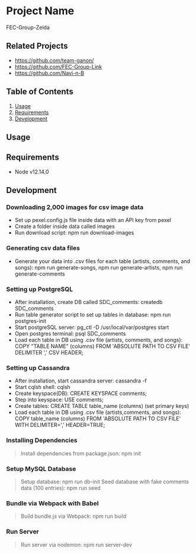 # Project Name

FEC-Group-Zelda

## Related Projects

  - https://github.com/team-ganon/
  - https://github.com/FEC-Group-Link
  - https://github.com/Navi-n-B

## Table of Contents

1. [Usage](#Usage)
1. [Requirements](#requirements)
1. [Development](#development)

## Usage

## Requirements

- Node v12.14.0

## Development

### Downloading 2,000 images for csv image data

- Set up pexel.config.js file inside data with an API key from pexel
- Create a folder inside data called images
- Run download script: npm run download-images

### Generating csv data files

- Generate your data into .csv files for each table (artists, comments, and songs): npm run generate-songs, npm run generate-artists, npm run generate-comments

### Setting up PostgreSQL

- After installation, create DB called SDC_comments: createdb SDC_comments
- Run table generator script to set up tables in database: npm run postgres-init
- Start postgreSQL server: pg_ctl -D /usr/local/var/postgres start
- Open postgres terminal: psql SDC_comments
- Load each table in DB using .csv file (artists, comments, and songs): COPY "TABLE NAME" (columns) FROM 'ABSOLUTE PATH TO CSV FILE' DELIMITER ',' CSV HEADER;

### Setting up Cassandra

- After installation, start cassandra server: cassandra -f
- Start cqlsh shell: cqlsh
- Create keyspace(DB): CREATE KEYSPACE comments;
- Step into keyspace: USE comments;
- Create tables: CREATE TABLE table_name (columns) (set primary keys)
- Load each table in DB using .csv file (artists,comments, and songs): COPY table_name (columns) FROM 'ABSOLUTE PATH TO CSV FILE' WITH DELIMITER=',' HEADER=TRUE;

### Installing Dependencies

> Install dependencies from package.json: npm init

### Setup MySQL Database

> Setup database: npm run db-init
> Seed database with fake comments data (100 entries): npm run seed

### Bundle via Webpack with Babel

> Build bundle.js via Webpack: npm run build

### Run Server

> Run server via nodemon: npm run server-dev

